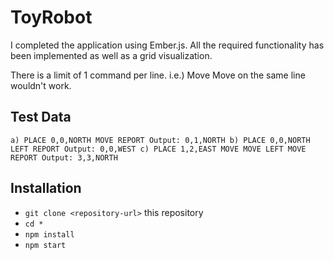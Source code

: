 # ToyRobot
I completed the application using Ember.js.  All the required functionality has been implemented as well as a grid visualization.

There is a limit of 1 command per line. i.e.) Move Move on the same line wouldn't work.  
## Test Data
`a)
PLACE 0,0,NORTH
MOVE
REPORT
Output: 0,1,NORTH
b)
PLACE 0,0,NORTH
LEFT
REPORT
Output: 0,0,WEST
c)
PLACE 1,2,EAST
MOVE
MOVE
LEFT
MOVE
REPORT
Output: 3,3,NORTH`

## Installation

* `git clone <repository-url>` this repository
* `cd *`
* `npm install`
* `npm start`

